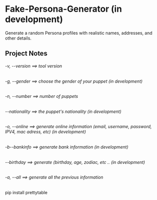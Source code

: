 # Fake-Persona-Generator  (in development)
Generate a random Persona profiles with realistic names, addresses, and other details.


## Project Notes
###### -v, --version  ==>  tool version
###### -g, --gender   ==> choose the gender of your puppet (in development)
######  -n, --number   ==>  number of puppets 
######  --nationality  ==>  the puppet's nationality (in development)
######  -o, --online   ==>  generate online information (email, username, password, IPV4, mac adress, etc) (in development)
######  -b--bankinfo   ==>  generate bank information (in development)
######  --birthday     ==>  generate (birthday, age, zodiac, etc .. (in development)
######  -a, --all      ==> generate all the previous information 

pip install prettytable
